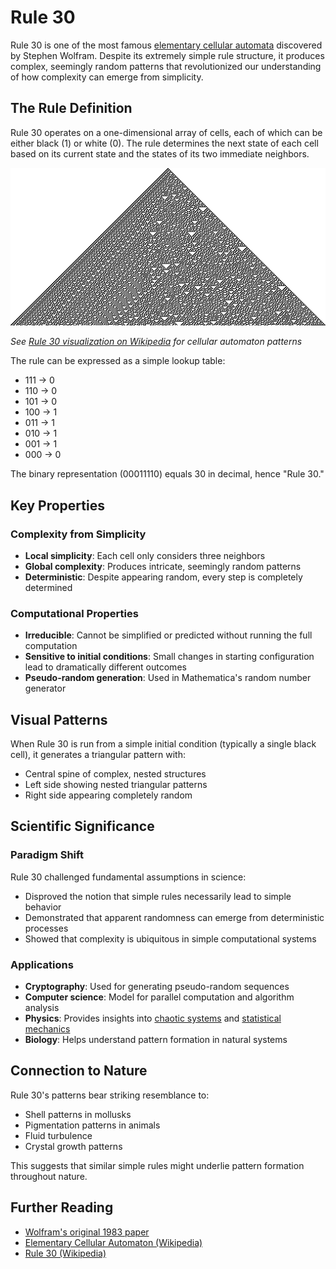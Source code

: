 # Rule 30

Rule 30 is one of the most famous [elementary cellular automata](https://en.wikipedia.org/wiki/Elementary_cellular_automaton) discovered by Stephen Wolfram. Despite its extremely simple rule structure, it produces complex, seemingly random patterns that revolutionized our understanding of how complexity can emerge from simplicity.

## The Rule Definition

Rule 30 operates on a one-dimensional array of cells, each of which can be either black (1) or white (0). The rule determines the next state of each cell based on its current state and the states of its two immediate neighbors.

![Rule 30 Evolution Pattern](images/cellular-automata/rule-30-evolution.png)

*See [Rule 30 visualization on Wikipedia](https://en.wikipedia.org/wiki/Rule_30) for cellular automaton patterns*

The rule can be expressed as a simple lookup table:
- 111 → 0
- 110 → 0  
- 101 → 0
- 100 → 1
- 011 → 1
- 010 → 1
- 001 → 1
- 000 → 0

The binary representation (00011110) equals 30 in decimal, hence "Rule 30."

## Key Properties

### Complexity from Simplicity
- **Local simplicity**: Each cell only considers three neighbors
- **Global complexity**: Produces intricate, seemingly random patterns
- **Deterministic**: Despite appearing random, every step is completely determined

### Computational Properties
- **Irreducible**: Cannot be simplified or predicted without running the full computation
- **Sensitive to initial conditions**: Small changes in starting configuration lead to dramatically different outcomes
- **Pseudo-random generation**: Used in Mathematica's random number generator

## Visual Patterns

When Rule 30 is run from a simple initial condition (typically a single black cell), it generates a triangular pattern with:
- Central spine of complex, nested structures
- Left side showing nested triangular patterns
- Right side appearing completely random

## Scientific Significance

### Paradigm Shift
Rule 30 challenged fundamental assumptions in science:
- Disproved the notion that simple rules necessarily lead to simple behavior
- Demonstrated that apparent randomness can emerge from deterministic processes
- Showed that complexity is ubiquitous in simple computational systems

### Applications
- **Cryptography**: Used for generating pseudo-random sequences
- **Computer science**: Model for parallel computation and algorithm analysis
- **Physics**: Provides insights into [chaotic systems](https://en.wikipedia.org/wiki/Chaos_theory) and [statistical mechanics](https://en.wikipedia.org/wiki/Statistical_mechanics)
- **Biology**: Helps understand pattern formation in natural systems

## Connection to Nature

Rule 30's patterns bear striking resemblance to:
- Shell patterns in mollusks
- Pigmentation patterns in animals
- Fluid turbulence
- Crystal growth patterns

This suggests that similar simple rules might underlie pattern formation throughout nature.

## Further Reading

- [Wolfram's original 1983 paper](https://www.stephenwolfram.com/publications/cellular-automata-irreversibility-randomness/)
- [Elementary Cellular Automaton (Wikipedia)](https://en.wikipedia.org/wiki/Elementary_cellular_automaton)
- [Rule 30 (Wikipedia)](https://en.wikipedia.org/wiki/Rule_30)